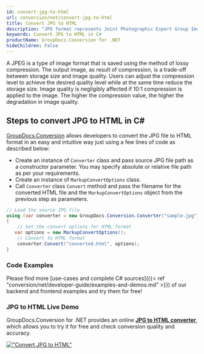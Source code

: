 ```yaml
---
id: convert-jpg-to-html
url: conversion/net/convert-jpg-to-html
title: Convert JPG to HTML
description: "JPG format represents Joint Photographic Expert Group Image File with .jpg extension. Learn how to convert JPG to HTML file programmatically in C# language using GroupDocs.Conversion for .NET library."
keywords: Convert JPG to HTML in C#
productName: GroupDocs.Conversion for .NET
hideChildren: False
---
```


A JPEG is a type of image format that is saved using the method of lossy compression. The output image, as result of compression, is a trade-off between storage size and image quality. Users can adjust the compression level to achieve the desired quality level while at the same time reduce the storage size. Image quality is negligibly affected if 10:1 compression is applied to the image.  The higher the compression value, the higher the degradation in image quality.

## Steps to convert JPG to HTML in C#

[GroupDocs.Conversion](https://products.groupdocs.com/conversion/net) allows developers to convert the JPG file to HTML format in an easy and intuitive way just using a few lines of code as described below:

* Create an instance of `Converter` class and pass source JPG file path as a constructor parameter. You may specify absolute or relative file path as per your requirements. 
* Create an instance of `MarkupConvertOptions` class.
* Call `Converter` class `Convert` method and pass the filename for the converted HTML file and the `MarkupConvertOptions` object from the previous step as parameters.

```csharp
// Load the source JPG file
using (var converter = new GroupDocs.Conversion.Converter("sample.jpg"))
{
    // Set the convert options for HTML format
   var options = new MarkupConvertOptions();
    // Convert to HTML format
    converter.Convert("converted.html", options);
}
```

### Code Examples

Please find more [use-cases and complete C# sources]({{< ref "conversion/net/developer-guide/examples-and-demos.md" >}}) of our backend and frontend examples and try them for free!

### JPG to HTML Live Demo

GroupDocs.Conversion for .NET provides an online [**JPG to HTML converter**](https://products.groupdocs.app/conversion/jpg-to-html), which allows you to try it for free and check conversion quality and accuracy.

[!["Convert JPG to HTML"](conversion/net/images/convert-to-html/convert-jpg-to-html.png)](https://products.groupdocs.app/conversion/jpg-to-html)